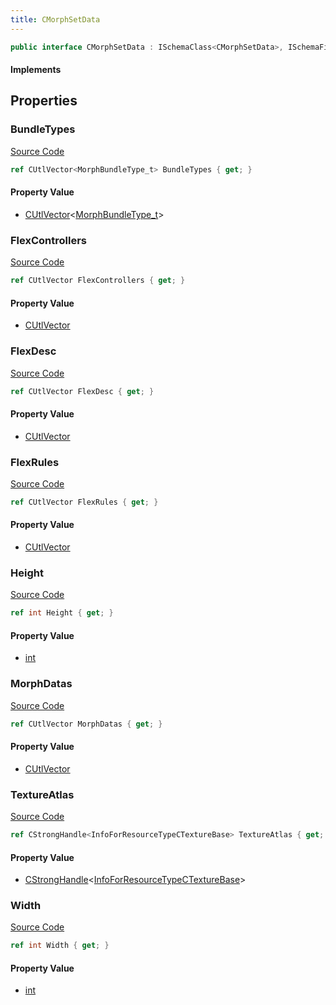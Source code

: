 ```yaml
---
title: CMorphSetData
---
```


```csharp
public interface CMorphSetData : ISchemaClass<CMorphSetData>, ISchemaField, ISchemaClass, INativeHandle
```

#### Implements

## Properties

### BundleTypes

[Source Code](https://github.com/swiftly-solution/swiftlys2/blob/beta/managed/src/SwiftlyS2.Generated/Schemas/Interfaces/CMorphSetData.cs#L20)

```csharp
ref CUtlVector<MorphBundleType_t> BundleTypes { get; }
```

#### Property Value

- [CUtlVector](/docs/api/-1)<[MorphBundleType_t](/docs/api/shared/schemadefinitions/morphbundletype_t)>

### FlexControllers

[Source Code](https://github.com/swiftly-solution/swiftlys2/blob/beta/managed/src/SwiftlyS2.Generated/Schemas/Interfaces/CMorphSetData.cs#L31)

```csharp
ref CUtlVector FlexControllers { get; }
```

#### Property Value

- [CUtlVector](/docs/api/)

### FlexDesc

[Source Code](https://github.com/swiftly-solution/swiftlys2/blob/beta/managed/src/SwiftlyS2.Generated/Schemas/Interfaces/CMorphSetData.cs#L28)

```csharp
ref CUtlVector FlexDesc { get; }
```

#### Property Value

- [CUtlVector](/docs/api/)

### FlexRules

[Source Code](https://github.com/swiftly-solution/swiftlys2/blob/beta/managed/src/SwiftlyS2.Generated/Schemas/Interfaces/CMorphSetData.cs#L34)

```csharp
ref CUtlVector FlexRules { get; }
```

#### Property Value

- [CUtlVector](/docs/api/)

### Height

[Source Code](https://github.com/swiftly-solution/swiftlys2/blob/beta/managed/src/SwiftlyS2.Generated/Schemas/Interfaces/CMorphSetData.cs#L18)

```csharp
ref int Height { get; }
```

#### Property Value

- [int](https://learn.microsoft.com/dotnet/api/system.int32)

### MorphDatas

[Source Code](https://github.com/swiftly-solution/swiftlys2/blob/beta/managed/src/SwiftlyS2.Generated/Schemas/Interfaces/CMorphSetData.cs#L23)

```csharp
ref CUtlVector MorphDatas { get; }
```

#### Property Value

- [CUtlVector](/docs/api/)

### TextureAtlas

[Source Code](https://github.com/swiftly-solution/swiftlys2/blob/beta/managed/src/SwiftlyS2.Generated/Schemas/Interfaces/CMorphSetData.cs#L25)

```csharp
ref CStrongHandle<InfoForResourceTypeCTextureBase> TextureAtlas { get; }
```

#### Property Value

- [CStrongHandle](/docs/api/shared/natives/cstronghandle-1)<[InfoForResourceTypeCTextureBase](/docs/api/shared/schemadefinitions/infoforresourcetypectexturebase)>

### Width

[Source Code](https://github.com/swiftly-solution/swiftlys2/blob/beta/managed/src/SwiftlyS2.Generated/Schemas/Interfaces/CMorphSetData.cs#L16)

```csharp
ref int Width { get; }
```

#### Property Value

- [int](https://learn.microsoft.com/dotnet/api/system.int32)

